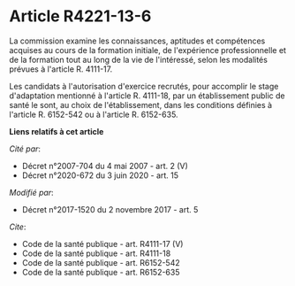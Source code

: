 # Article R4221-13-6

La commission examine les connaissances, aptitudes et compétences acquises au cours de la formation initiale, de l'expérience
professionnelle et de la formation tout au long de la vie de l'intéressé, selon les modalités prévues à l'article R.
4111-17. 

Les candidats à l'autorisation d'exercice recrutés, pour accomplir le stage d'adaptation mentionné à l'article R. 4111-18,
par un établissement public de santé le sont, au choix de l'établissement, dans les conditions définies à l'article R.
6152-542 ou à l'article R. 6152-635.

**Liens relatifs à cet article**

_Cité par_:

  - Décret n°2007-704 du 4 mai 2007 - art. 2 (V)
  - Décret n°2020-672 du 3 juin 2020 - art. 15

_Modifié par_:

  - Décret n°2017-1520 du 2 novembre 2017 - art. 5

_Cite_:

  - Code de la santé publique - art. R4111-17 (V)
  - Code de la santé publique - art. R4111-18
  - Code de la santé publique - art. R6152-542
  - Code de la santé publique - art. R6152-635
